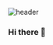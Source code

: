![header](https://capsule-render.vercel.app/api?type=cylinder&color=000000&height=150&section=header&text=MARKZZAM&fontColor=ffffff&fontSize=70&animation=fadeIn&fontAlignY=55)


### Hi there 👋

<!--
**MARKZZAM/MARKZZAM** is a ✨ _special_ ✨ repository because its `README.md` (this file) appears on your GitHub profile.

Here are some ideas to get you started:

- 🔭 I’m currently working on ...
- 🌱 I’m currently learning ...
- 👯 I’m looking to collaborate on ...
- 🤔 I’m looking for help with ...
- 💬 Ask me about ...
- 📫 How to reach me: ...
- 😄 Pronouns: ...
- ⚡ Fun fact: ...
-->
